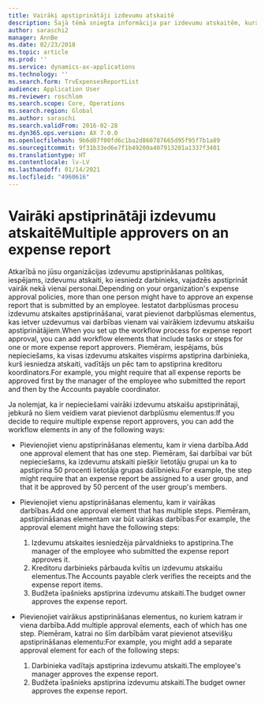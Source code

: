 ```yaml
---
title: Vairāki apstiprinātāji izdevumu atskaitē
description: Šajā tēmā sniegta informācija par izdevumu atskaitēm, kurām ir nepieciešams vairāku personu apstiprinājums.
author: saraschi2
manager: AnnBe
ms.date: 02/23/2018
ms.topic: article
ms.prod: ''
ms.service: dynamics-ax-applications
ms.technology: ''
ms.search.form: TrvExpensesReportList
audience: Application User
ms.reviewer: roschlom
ms.search.scope: Core, Operations
ms.search.region: Global
ms.author: saraschi
ms.search.validFrom: 2016-02-28
ms.dyn365.ops.version: AX 7.0.0
ms.openlocfilehash: 9b6d07f00fd6c1ba2d860787665d95f95f7b1a89
ms.sourcegitcommit: 9f31b33ed6e7f1b49200a407913201a1337f3401
ms.translationtype: HT
ms.contentlocale: lv-LV
ms.lasthandoff: 01/14/2021
ms.locfileid: "4960616"
---
```

# <a name="multiple-approvers-on-an-expense-report"></a><span data-ttu-id="7ae24-103">Vairāki apstiprinātāji izdevumu atskaitē</span><span class="sxs-lookup"><span data-stu-id="7ae24-103">Multiple approvers on an expense report</span></span>

<span data-ttu-id="7ae24-104">Atkarībā no jūsu organizācijas izdevumu apstiprināšanas politikas, iespējams, izdevumu atskaiti, ko iesniedz darbinieks, vajadzēs apstiprināt vairāk nekā vienai personai.</span><span class="sxs-lookup"><span data-stu-id="7ae24-104">Depending on your organization's expense approval policies, more than one person might have to approve an expense report that is submitted by an employee.</span></span> <span data-ttu-id="7ae24-105">Iestatot darbplūsmas procesu izdevumu atskaites apstiprināšanai, varat pievienot darbplūsmas elementus, kas ietver uzdevumus vai darbības vienam vai vairākiem izdevumu atskaišu apstiprinātājiem.</span><span class="sxs-lookup"><span data-stu-id="7ae24-105">When you set up the workflow process for expense report approval, you can add workflow elements that include tasks or steps for one or more expense report approvers.</span></span> <span data-ttu-id="7ae24-106">Piemēram, iespējams, būs nepieciešams, ka visas izdevumu atskaites vispirms apstiprina darbinieka, kurš iesniedza atskaiti, vadītājs un pēc tam to apstiprina kreditoru koordinators.</span><span class="sxs-lookup"><span data-stu-id="7ae24-106">For example, you might require that all expense reports be approved first by the manager of the employee who submitted the report and then by the Accounts payable coordinator.</span></span>

<span data-ttu-id="7ae24-107">Ja nolemjat, ka ir nepieciešami vairāki izdevumu atskaišu apstiprinātaji, jebkurā no šiem veidiem varat pievienot darbplūsmu elementus:</span><span class="sxs-lookup"><span data-stu-id="7ae24-107">If you decide to require multiple expense report approvers, you can add the workflow elements in any of the following ways:</span></span>

- <span data-ttu-id="7ae24-108">Pievienojiet vienu apstiprināšanas elementu, kam ir viena darbība.</span><span class="sxs-lookup"><span data-stu-id="7ae24-108">Add one approval element that has one step.</span></span> <span data-ttu-id="7ae24-109">Piemēram, šai darbībai var būt nepieciešams, ka izdevumu atskaiti piešķir lietotāju grupai un ka to apstiprina 50 procenti lietotāja grupas dalībnieku.</span><span class="sxs-lookup"><span data-stu-id="7ae24-109">For example, the step might require that an expense report be assigned to a user group, and that it be approved by 50 percent of the user group's members.</span></span>
- <span data-ttu-id="7ae24-110">Pievienojiet vienu apstiprināšanas elementu, kam ir vairākas darbības.</span><span class="sxs-lookup"><span data-stu-id="7ae24-110">Add one approval element that has multiple steps.</span></span> <span data-ttu-id="7ae24-111">Piemēram, apstiprināšanas elementam var būt vairākas darbības:</span><span class="sxs-lookup"><span data-stu-id="7ae24-111">For example, the approval element might have the following steps:</span></span>

    1. <span data-ttu-id="7ae24-112">Izdevumu atskaites iesniedzēja pārvaldnieks to apstiprina.</span><span class="sxs-lookup"><span data-stu-id="7ae24-112">The manager of the employee who submitted the expense report approves it.</span></span>
    2. <span data-ttu-id="7ae24-113">Kreditoru darbinieks pārbauda kvītis un izdevumu atskaišu elementus.</span><span class="sxs-lookup"><span data-stu-id="7ae24-113">The Accounts payable clerk verifies the receipts and the expense report items.</span></span>
    3. <span data-ttu-id="7ae24-114">Budžeta īpašnieks apstiprina izdevumu atskaiti.</span><span class="sxs-lookup"><span data-stu-id="7ae24-114">The budget owner approves the expense report.</span></span>

- <span data-ttu-id="7ae24-115">Pievienojiet vairākus apstiprināšanas elementus, no kuriem katram ir viena darbība.</span><span class="sxs-lookup"><span data-stu-id="7ae24-115">Add multiple approval elements, each of which has one step.</span></span> <span data-ttu-id="7ae24-116">Piemēram, katrai no šīm darbībām varat pievienot atsevišķu apstiprināšanas elementu:</span><span class="sxs-lookup"><span data-stu-id="7ae24-116">For example, you might add a separate approval element for each of the following steps:</span></span>

    1. <span data-ttu-id="7ae24-117">Darbinieka vadītajs apstiprina izdevumu atskaiti.</span><span class="sxs-lookup"><span data-stu-id="7ae24-117">The employee's manager approves the expense report.</span></span>
    2. <span data-ttu-id="7ae24-118">Budžeta īpašnieks apstiprina izdevumu atskaiti.</span><span class="sxs-lookup"><span data-stu-id="7ae24-118">The budget owner approves the expense report.</span></span>
